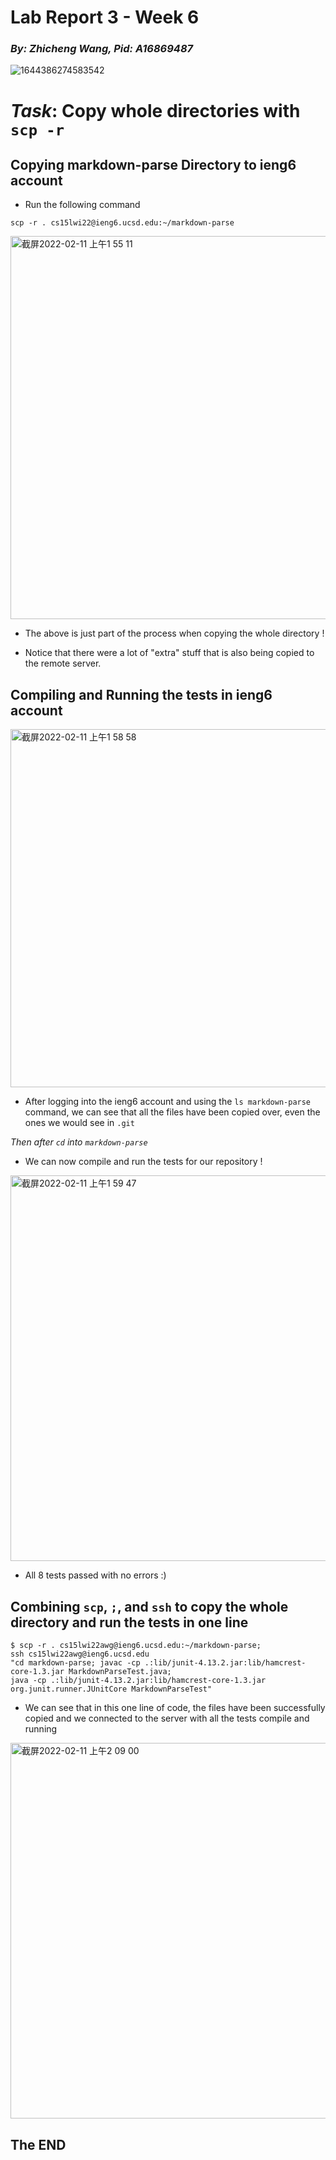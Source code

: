 # **Lab Report 3 - Week 6**
### _By: Zhicheng Wang, Pid: A16869487_

![1644386274583542](https://user-images.githubusercontent.com/97211608/153555814-bc088786-6921-431d-9690-c4838356807a.jpg)

# _Task_: **Copy whole directories with `scp -r`**

## Copying markdown-parse Directory to ieng6 account

- Run the following command

```
scp -r . cs15lwi22@ieng6.ucsd.edu:~/markdown-parse
```

<img width="613" alt="截屏2022-02-11 上午1 55 11" src="https://user-images.githubusercontent.com/97211608/153571105-af7033b0-7e99-46ac-a231-6ae6471f8154.png">

- The above is just part of the process when copying the whole directory ! 

- Notice that there were a lot of "extra" stuff that is also being copied to the remote server.

## Compiling and Running the tests in ieng6 account 

<img width="573" alt="截屏2022-02-11 上午1 58 58" src="https://user-images.githubusercontent.com/97211608/153571668-b83d7e3c-7684-4700-be2d-021ab906a90a.png">

- After logging into the ieng6 account and using the `ls markdown-parse` command, we can see that all the files have been copied over, even the ones we would see in `.git`

_Then after `cd` into `markdown-parse`_

- We can now compile and run the tests for our repository !

<img width="617" alt="截屏2022-02-11 上午1 59 47" src="https://user-images.githubusercontent.com/97211608/153571792-e5e49caf-040c-445b-84b4-50da783b9818.png">

- All 8 tests passed with no errors :)

## Combining `scp`, `;`, and `ssh` to copy the whole directory and run the tests in one line

 ``` 
$ scp -r . cs15lwi22awg@ieng6.ucsd.edu:~/markdown-parse; 
ssh cs15lwi22awg@ieng6.ucsd.edu 
"cd markdown-parse; javac -cp .:lib/junit-4.13.2.jar:lib/hamcrest-core-1.3.jar MarkdownParseTest.java;
java -cp .:lib/junit-4.13.2.jar:lib/hamcrest-core-1.3.jar org.junit.runner.JUnitCore MarkdownParseTest"

 ```
 - We can see that in this one line of code, the files have been successfully copied and we connected to the server with all the tests compile and running 
 
<img width="601" alt="截屏2022-02-11 上午2 09 00" src="https://user-images.githubusercontent.com/97211608/153573168-45196e97-0e1a-44c6-8d6d-052a7220aacb.png">

## The END
